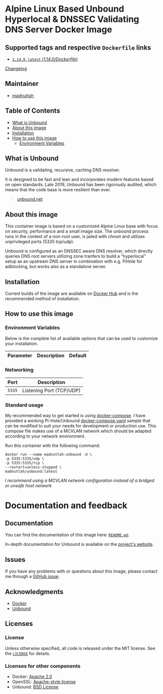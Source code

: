 # Alpine Linux Based Unbound Hyperlocal & DNSSEC Validating DNS Server Docker Image

## Supported tags and respective `Dockerfile` links

- [`1.14.0`, `latest` (*1.14.0/Dockerfile*)](Dockerfile)

[Changelog](CHANGELOG.md)

## Maintainer

- [madnuttah](https://github.com/madnuttah/)

## Table of Contents

- [What is Unbound](#What%20is%20Unbound)
- [About this image](#About%20this%20image)
- [Installation](#Installation)
- [How to use this image](#How%20to%20use%20this%20image)
  - [Environment Variables](#Environment%20Variables)
   
## What is Unbound

Unbound is a validating, recursive, caching DNS resolver. 

It is designed to be fast and lean and incorporates modern features based on open standards. 
Late 2019, Unbound has been rigorously audited, which means that the code base is more resilient than ever.

> [unbound.net](https://unbound.net/)

## About this image

This container image is based on a customized Alpine Linux base with focus on security, performance and a small image size.
The unbound process runs in the context of a non-root user, is jailed with chroot and utilizes unprivileged ports (5335 tcp/udp).

Unbound is configured as an DNSSEC aware DNS resolver, which directly queries DNS root servers utilizing zone tranfers 
to build a "hyperlocal" setup as an upstream DNS server in combination with e.g. PiHole for adblocking, but works also as a standalone server.

## Installation

Current builds of the image are available on [Docker Hub](https://hub.docker.com/r/madnuttah/unbound) and is the recommended method of installation.

## How to use this image

### Environment Variables

Below is the complete list of available options that can be used to customize your installation.

| Parameter | Description    | Default |
| --------- | -------------- | ------- |

### Networking

| Port      | Description              |
| --------- | ------------------------ |
| `5335`    | Listening Port (TCP/UDP) |

### Standard usage

My recommended way to get started is using [docker-compose](https://docs.docker.com/compose/). I have provided a working Pi-Hole/Unbound [docker-compose.yaml](examples/docker-compose.yaml) sample that can be modified to suit your needs for development or production use. This compose file makes use of a MCVLAN network which should be adapted according to your network environment.

Run this container with the following command:

```console
docker run --name madnuttah-unbound -d \
-p 5335:5335/udp \
-p 5335:5335/tcp \
--restart=unless-stopped \
madnuttah/unbound:latest
```

*I recommend using a MCVLAN network configuration instead of a bridged or unsafe host network*

# Documentation and feedback

## Documentation

You can find the documentation of this image here: [`README.md`](https://github.com/madnuttah/unbound-docker/blob/master/README.md).

In-depth documentation for Unbound is available on the [project's website](https://unbound.net/).

## Issues

If you have any problems with or questions about this image, please contact me
through a [GitHub issue](https://github.com/madnuttah/unbound-docker/issues).

## Acknowledgments

- [Docker](https://www.docker.com/)
- [Unbound](https://unbound.net/)

## Licenses

### License

Unless otherwise specified, all code is released under the MIT license.
See the [`LICENSE`](https://github.com/madnuttah) for details.

### Licenses for other components

- Docker: [Apache 2.0](https://github.com/docker/docker/blob/master/LICENSE)
- OpenSSL: [Apache-style license](https://www.openssl.org/source/license.html)
- Unbound: [BSD License](https://unbound.nlnetlabs.nl/svn/trunk/LICENSE)
